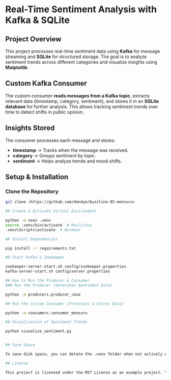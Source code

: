 #  Real-Time Sentiment Analysis with Kafka & SQLite

##  Project Overview
This project processes real-time sentiment data using **Kafka** for message streaming and **SQLite** for structured storage. The goal is to analyze sentiment trends across different categories and visualize insights using **Matplotlib**.

##  Custom Kafka Consumer
The custom consumer **reads messages from a Kafka topic**, extracts relevant data (timestamp, category, sentiment), and stores it in an **SQLite database** for further analysis. This allows tracking sentiment trends over time to detect shifts in public opinion.

##  Insights Stored
The consumer processes each message and stores:
- **timestamp** → Tracks when the message was received.
- **category** → Groups sentiment by topic.
- **sentiment** → Helps analyze trends and mood shifts.

##  Setup & Installation
###  **Clone the Repository**
```bash
git clone <https://github.com/don4ye/buzzline-05-monsuru>

## Create & Activate Virtual Environment

python -m venv .venv
source .venv/bin/activate  # Mac/Linux
.venv\Scripts\activate  # Windows

## Install Dependencies

pip install -r requirements.txt

## Start Kafka & Zookeeper

zookeeper-server-start.sh config/zookeeper.properties
kafka-server-start.sh config/server.properties

## How to Run the Producer & Consumer
### Run the Producer (Generates Sentiment Data)

python -m producers.producer_case

## Run the Custom Consumer (Processes & Stores Data)

python -m consumers.consumer_monsuru

## Visualization of Sentiment Trends

python visualize_sentiment.py


## Save Space

To save disk space, you can delete the .venv folder when not actively working on this project. You can always recreate it, activate it, and reinstall the necessary packages later. Managing Python virtual environments is a valuable skill.

## License

This project is licensed under the MIT License as an example project. You are encouraged to fork, copy, explore, and modify the code as you like. See the LICENSE file for more.